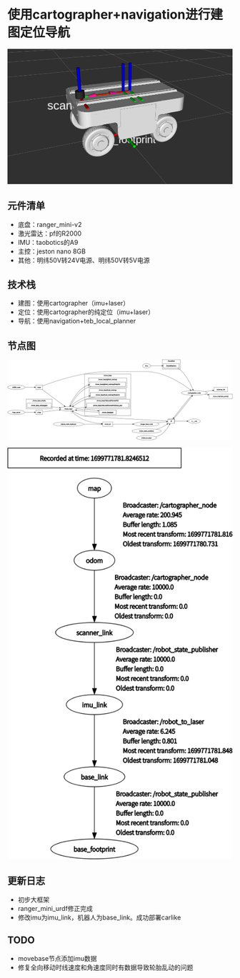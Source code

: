 # 使用cartographer+navigation进行建图定位导航

![项目图片](./Doc/ranger_mode.png)

## 元件清单

- 底盘：ranger_mini-v2
- 激光雷达：pf的R2000
- IMU：taobotics的A9
- 主控：jeston nano 8GB
- 其他：明纬50V转24V电源、明纬50V转5V电源

## 技术栈

- 建图：使用cartographer（imu+laser）
- 定位：使用cartographer的纯定位（imu+laser）
- 导航：使用navigation+teb_local_planner

## 节点图

![node图片](./Doc/ros_node_graph.png)

![tf图片](./Doc/ros_tf_graph.png)

## 更新日志

- 初步大框架
- ranger_mini_urdf修正完成
- 修改imu为imu_link，机器人为base_link。成功部署carlike

## TODO
- movebase节点添加imu数据
- 修复全向移动时线速度和角速度同时有数据导致轮胎乱动的问题